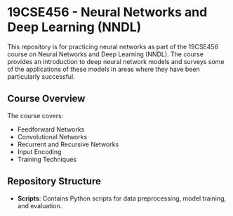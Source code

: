 # 19CSE456 - Neural Networks and Deep Learning (NNDL)

This repository is for practicing neural networks as part of the 19CSE456 course on Neural Networks and Deep Learning (NNDL). The course provides an introduction to deep neural network models and surveys some of the applications of these models in areas where they have been particularly successful.

## Course Overview

The course covers:
- Feedforward Networks
- Convolutional Networks
- Recurrent and Recursive Networks
- Input Encoding
- Training Techniques


## Repository Structure
<!-- 

- **Notebooks**: Contains Jupyter notebooks for various neural network models and experiments.
- **Datasets**: Contains sample datasets used in the notebooks.
- **Models**: Contains trained models and architectures.
-->
- **Scripts**: Contains Python scripts for data preprocessing, model training, and evaluation.

<!-- 
## Getting Started

### Prerequisites
- Python 3.8 or higher
  
- TensorFlow / PyTorch
- NumPy
- Pandas
- Matplotlib
-->
<!-- 
### Installation

1. Clone the repository:
    ```bash
    git clone https://github.com/kira-03/19CSE456-NNDL.git
    cd 19CSE456-NNDL
    ```

2. Create a virtual environment:
    ```bash
    python -m venv venv
    source venv/bin/activate  # On Windows use `venv\Scripts\activate`
    ```

3. Install the required packages:
    ```bash
    pip install -r requirements.txt
    ```

### Usage

1. Navigate to the `Notebooks` directory:
    ```bash
    cd Notebooks
    ```

2. Start Jupyter Notebook:
    ```bash
    jupyter notebook
    ```

3. Open the desired notebook to start practicing.

## Contributing

1. Fork the repository.
2. Create a new branch (`git checkout -b feature-branch`).
3. Commit your changes (`git commit -am 'Add new feature'`).
4. Push to the branch (`git push origin feature-branch`).
5. Open a pull request.
-->



